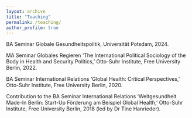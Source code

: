 ```yaml
---
layout: archive
title: "Teaching"
permalink: /teaching/
author_profile: true
---
```

BA Seminar Globale Gesundheitspolitik, Universität Potsdam, 2024.

MA Seminar Globales Regieren ‘The International Political Sociology of the Body in Health and Security Politics,’ Otto-Suhr Institute, Free University Berlin, 2022.

BA Seminar International Relations ‘Global Health: Critical Perspectives,’ Otto-Suhr Institute, Free University Berlin, 2020.

Contribution to the BA Seminar International Relations ‘Weltgesundheit Made-In Berlin: Start-Up Förderung am Beispiel Global Health,’ Otto-Suhr Institute, Free University Berlin, 2018 (led by Dr Tine Hanrieder).
